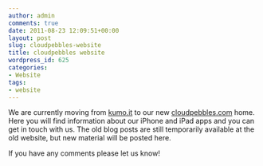 ```yaml
---
author: admin
comments: true
date: 2011-08-23 12:09:51+00:00
layout: post
slug: cloudpebbles-website
title: cloudpebbles website
wordpress_id: 625
categories:
- Website
tags:
- website
---
```


We are currently moving from [kumo.it](http://kumo.it) to our new [cloudpebbles.com](http://www.cloudpebbles.com) home. Here you will find information about our iPhone and iPad apps and you can get in touch with us. The old blog posts are still temporarily available at the old website, but new material will be posted here.

If you have any comments please let us know!

